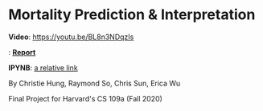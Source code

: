 # Mortality Prediction & Interpretation

**Video**: https://youtu.be/BL8n3NDqzIs

: [**Report**](final_report.pdf)

**IPYNB**: [a relative link](final_code.pdf)

By Christie Hung, Raymond So, Chris Sun, Erica Wu

Final Project for Harvard's CS 109a (Fall 2020) 



